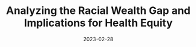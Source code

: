 ---
title: Analyzing the Racial Wealth Gap and Implications for Health Equity
summary: NYC Department of Health and Mental Hygiene
tags:
- New York Fed
date: "2023-02-28"

# Optional external URL for project (replaces project detail page).
external_link: https://www.nyc.gov/assets/doh/downloads/pdf/cmo/racial-wealth-gap-health-equity.pdf

image:
  caption:
  focal_point: Smart
---